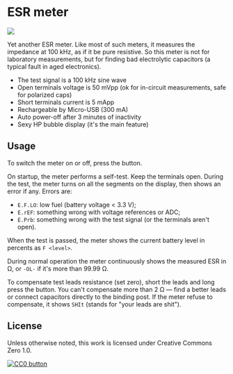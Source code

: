 # ESR meter

![](photo.png)

Yet another ESR meter. Like most of such meters, it measures the impedance
at 100 kHz, as if it be pure resistive. So this meter is not for laboratory
measurements, but for finding bad electrolytic capacitors (a typical fault in
aged electronics).

- The test signal is a 100 kHz sine wave
- Open terminals voltage is 50 mVpp (ok for in-circuit measurements, safe
  for polarized caps)
- Short terminals current is 5 mApp
- Rechargeable by Micro-USB (300 mA)
- Auto power-off after 3 minutes of inactivity
- Sexy HP bubble display (it's the main feature)


## Usage

To switch the meter on or off, press the button.

On startup, the meter performs a self-test. Keep the terminals open. During the
test, the meter turns on all the segments on the display, then shows an error
if any. Errors are:

- `E.F.LO`: low fuel (battery voltage < 3.3 V);
- `E.rEF`: something wrong with voltage references or ADC;
- `E.Prb`: something wrong with the test signal (or the terminals aren't open).

When the test is passed, the meter shows the current battery level in percents
as `F <level>`.

During normal operation the meter continuously shows the measured ESR in Ω,
or `-OL-` if it's more than 99.99 Ω.

To compensate test leads resistance (set zero), short the leads and long press
the button. You can't compensate more than 2 Ω — find a better leads or connect
capacitors directly to the binding post. If the meter refuse to compensate, it
shows `SHIt` (stands for "your leads are shit").


## License

Unless otherwise noted, this work is licensed under Creative Commons Zero 1.0.

[![CC0 button](https://licensebuttons.net/p/zero/1.0/88x31.png)](http://creativecommons.org/publicdomain/zero/1.0/)
